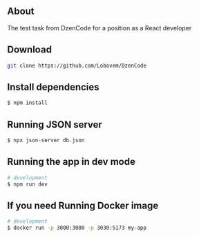 ## About

The test task from DzenCode for a position as a React developer

## Download

```bash
git clone https://github.com/Lobovem/DzenCode
```

## Install dependencies

```bash
$ npm install
```

## Running JSON server

```bash
$ npx json-server db.json
```

## Running the app in dev mode

```bash
# development
$ npm run dev

```

## If you need Running Docker image

```bash
# development
$ docker run -p 3000:3000 -p 3030:5173 my-app


```
